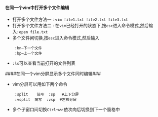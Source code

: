 #### 在同一个vim中打开多个文件编辑 ####
* 打开多个文件方法一 : ```vim file1.txt file2.txt file3.txt```
* 打开多个文件方法二 : 在<code>vim</code>已经打开的状态下,按```esc```进入命令模式,然后输入```:open file.txt```
* 多个文件间切换,按```esc```进入命令模式,然后输入
  ```
   :bn—下一个文件
   :bp—上一个文件 
  ```
* ```:ls```可以查看当前打开的文件列表

####在同一个vim分屏显示多个文件同时编辑###
* vim分屏可以用如下两个命令
   ```
    :split    简写  :sp   #上下分屏
    :vsplit  简写  :vsp  #左右分屏
    ```
* 多个子窗口间切换```Ctrl+ww``` 依次向后切换到下一个窗格中

